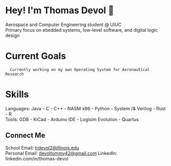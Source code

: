 # Hey! I'm Thomas Devol 🌿 
Aerospace and Computer Engineering student @ UIUC      
Primary focus on ebedded systems, low-level software, and digital logic design

# Current Goals
      Currently working on my own Operating System for Aeronautical Research 


# Skills
Languages: Java - C - C++ - NASM x86 - Python - System /& Verilog - Rust - R        
Tools: GDB - KiCad - Arduino IDE - Logisim Evolution - Quartus


## Connect Me
School Email: trdevol2@illinois.edu   
Personal Email: devoltommy42@gmail.com
LinkedIn: linkedin.com/in/thomas-devol


